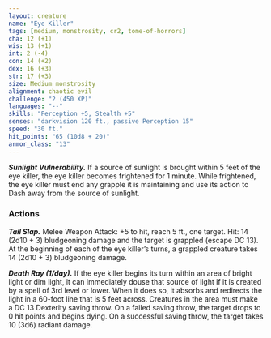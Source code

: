 ```yaml
---
layout: creature
name: "Eye Killer"
tags: [medium, monstrosity, cr2, tome-of-horrors]
cha: 12 (+1)
wis: 13 (+1)
int: 2 (-4)
con: 14 (+2)
dex: 16 (+3)
str: 17 (+3)
size: Medium monstrosity
alignment: chaotic evil
challenge: "2 (450 XP)"
languages: "--"
skills: "Perception +5, Stealth +5"
senses: "darkvision 120 ft., passive Perception 15"
speed: "30 ft."
hit_points: "65 (10d8 + 20)"
armor_class: "13"
---
```


***Sunlight Vulnerability.*** If a source of sunlight is brought within 5 feet
of the eye killer, the eye killer becomes frightened for 1 minute. While
frightened, the eye killer must end any grapple it is maintaining and use
its action to Dash away from the source of sunlight.

### Actions

***Tail Slap.*** Melee Weapon Attack: +5 to hit, reach 5 ft., one target. Hit:
14 (2d10 + 3) bludgeoning damage and the target is grappled (escape DC
13). At the beginning of each of the eye killer’s turns, a grappled creature
takes 14 (2d10 + 3) bludgeoning damage.

***Death Ray (1/day).*** If the eye killer begins its turn within an area of
bright light or dim light, it can immediately douse that source of light if it
is created by a spell of 3rd level or lower. When it does so, it absorbs and
redirects the light in a 60-foot line that is 5 feet across. Creatures in the
area must make a DC 13 Dexterity saving throw. On a failed saving throw,
the target drops to 0 hit points and begins dying. On a successful saving
throw, the target takes 10 (3d6) radiant damage.
